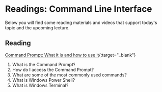 # Readings: Command Line Interface

Below you will find some reading materials and videos that support today's topic and the upcoming lecture.

## Reading

[Command Prompt: What it is and how to use it](https://www.lifewire.com/command-prompt-2625840){:target="_blank"}

1. What is the Command Prompt?
1. How do I access the Command Prompt?
1. What are some of the most commonly used commands?
1. What is Windows Power Shell?
1. What is Windows Terminal?
  
